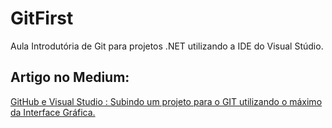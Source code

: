 # GitFirst
Aula Introdutória de Git para projetos .NET utilizando a IDE do Visual Stúdio.

## Artigo no Medium:

[GitHub e Visual Studio : Subindo um projeto para o GIT utilizando o máximo da Interface Gráfica.](https://medium.com/@carlosandrewcostabezerra/github-e-visual-studio-subindo-um-projeto-para-o-git-utilizando-o-m%C3%A1ximo-da-interface-gr%C3%A1fica-1995a4f5a706)

